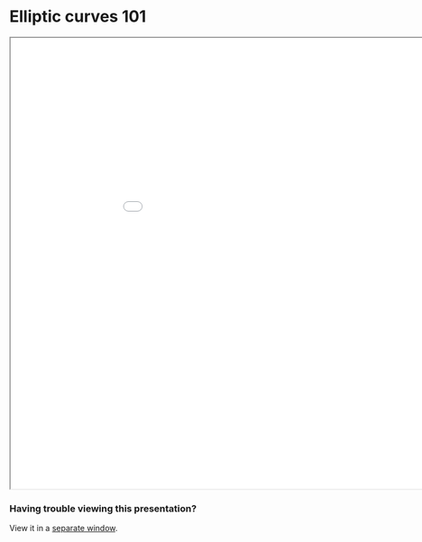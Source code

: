 # Elliptic curves 101

<iframe width=1000 height=800 src="../PITCHME.html"></iframe>

### Having trouble viewing this presentation?

View it in a <a href="../PITCHME.html" target="_blank">separate window</a>.
